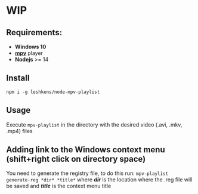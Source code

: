 # WIP

## Requirements:
- **Windows 10**
- [**mpv**](https://mpv.io/) player
- **Nodejs** >= 14

## Install
`npm i -g leshkens/node-mpv-playlist`

## Usage
Execute `mpv-playlist` in the directory with the desired video (.avi, .mkv, .mp4) files

## Adding link to the Windows context menu (shift+right click on directory space)
You need to generate the registry file, to do this run:
`mpv-playlist generate-reg *dir* *title*`
where _**dir**_ is the location where the .reg file will be saved and _**title**_ is the context menu title